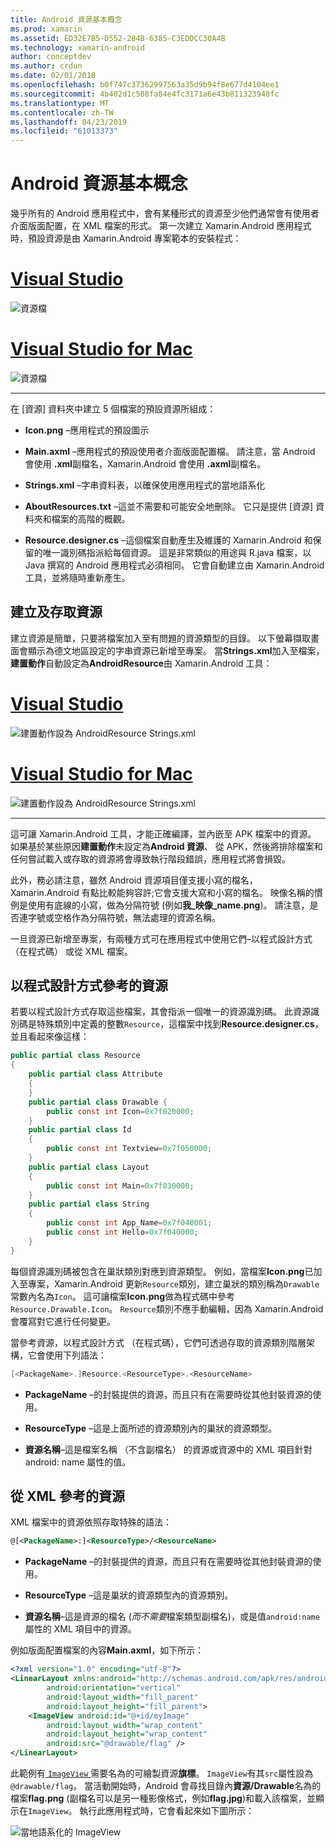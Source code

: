 ```yaml
---
title: Android 資源基本概念
ms.prod: xamarin
ms.assetid: ED32E7B5-D552-284B-6385-C3EDDCC30A4B
ms.technology: xamarin-android
author: conceptdev
ms.author: crdun
ms.date: 02/01/2018
ms.openlocfilehash: b0f747c37362997563a35d9b94f8e677d4104ee1
ms.sourcegitcommit: 4b402d1c508fa84e4fc3171a6e43b811323948fc
ms.translationtype: MT
ms.contentlocale: zh-TW
ms.lasthandoff: 04/23/2019
ms.locfileid: "61013373"
---
```

# <a name="android-resource-basics"></a>Android 資源基本概念

幾乎所有的 Android 應用程式中，會有某種形式的資源至少他們通常會有使用者介面版面配置，在 XML 檔案的形式。 第一次建立 Xamarin.Android 應用程式時，預設資源是由 Xamarin.Android 專案範本的安裝程式：

# <a name="visual-studiotabwindows"></a>[Visual Studio](#tab/windows)

![資源檔](android-resource-basics-images/01-resource-files-vs.png)
 
# <a name="visual-studio-for-mactabmacos"></a>[Visual Studio for Mac](#tab/macos)

![資源檔](android-resource-basics-images/01-resource-files-xs.png)
 
-----

在 [資源] 資料夾中建立 5 個檔案的預設資源所組成：

-  **Icon.png** &ndash;應用程式的預設圖示

-  **Main.axml** &ndash;應用程式的預設使用者介面版面配置檔。 請注意，當 Android 會使用 **.xml**副檔名，Xamarin.Android 會使用 **.axml**副檔名。

-  **Strings.xml** &ndash;字串資料表，以確保使用應用程式的當地語系化

-  **AboutResources.txt** &ndash;這並不需要和可能安全地刪除。 它只是提供 [資源] 資料夾和檔案的高階的概觀。

-  **Resource.designer.cs** &ndash;這個檔案自動產生及維護的 Xamarin.Android 和保留的唯一識別碼指派給每個資源。 這是非常類似的用途與 R.java 檔案，以 Java 撰寫的 Android 應用程式必須相同。 它會自動建立由 Xamarin.Android 工具，並將隨時重新產生。


## <a name="creating-and-accessing-resources"></a>建立及存取資源

建立資源是簡單，只要將檔案加入至有問題的資源類型的目錄。 以下螢幕擷取畫面會顯示為德文地區設定的字串資源已新增至專案。 當**Strings.xml**加入至檔案，**建置動作**自動設定為**AndroidResource**由 Xamarin.Android 工具：

# <a name="visual-studiotabwindows"></a>[Visual Studio](#tab/windows)

![建置動作設為 AndroidResource Strings.xml](android-resource-basics-images/02-build-action-vs.png)
 
# <a name="visual-studio-for-mactabmacos"></a>[Visual Studio for Mac](#tab/macos)

![建置動作設為 AndroidResource Strings.xml](android-resource-basics-images/02-build-action-xs.png)
 
-----
 

這可讓 Xamarin.Android 工具，才能正確編譯，並內嵌至 APK 檔案中的資源。 如果基於某些原因**建置動作**未設定為**Android 資源**、 從 APK，然後將排除檔案和任何嘗試載入或存取的資源將會導致執行階段錯誤，應用程式將會損毀。

此外，務必請注意，雖然 Android 資源項目僅支援小寫的檔名，Xamarin.Android 有點比較能夠容許;它會支援大寫和小寫的檔名。 映像名稱的慣例是使用有底線的小寫，做為分隔符號 (例如**我\_映像\_name.png**)。 請注意，是否連字號或空格作為分隔符號，無法處理的資源名稱。

一旦資源已新增至專案，有兩種方式可在應用程式中使用它們&ndash;以程式設計方式 （在程式碼） 或從 XML 檔案。


## <a name="referencing-resources-programmatically"></a>以程式設計方式參考的資源

若要以程式設計方式存取這些檔案，其會指派一個唯一的資源識別碼。 此資源識別碼是特殊類別中定義的整數`Resource`，這檔案中找到**Resource.designer.cs**，並且看起來像這樣：

```csharp
public partial class Resource
{
    public partial class Attribute
    {
    }
    public partial class Drawable {
        public const int Icon=0x7f020000;
    }
    public partial class Id
    {
        public const int Textview=0x7f050000;
    }
    public partial class Layout
    {
        public const int Main=0x7f030000;
    }
    public partial class String
    {
        public const int App_Name=0x7f040001;
        public const int Hello=0x7f040000;
    }
}
```

每個資源識別碼被包含在巢狀類別對應到資源類型。 例如，當檔案**Icon.png**已加入至專案，Xamarin.Android 更新`Resource`類別，建立巢狀的類別稱為`Drawable`常數內名為`Icon`。
這可讓檔案**Icon.png**做為程式碼中參考`Resource.Drawable.Icon`。 `Resource`類別不應手動編輯，因為 Xamarin.Android 會覆寫對它進行任何變更。

當參考資源，以程式設計方式 （在程式碼），它們可透過存取的資源類別階層架構，它會使用下列語法：

```csharp
[<PackageName>.]Resource.<ResourceType>.<ResourceName>
```

-  **PackageName** &ndash;的封裝提供的資源，而且只有在需要時從其他封裝資源的使用。

-  **ResourceType** &ndash;這是上面所述的資源類別內的巢狀的資源類型。

-  **資源名稱**&ndash;這是檔案名稱 （不含副檔名） 的資源或資源中的 XML 項目針對 android: name 屬性的值。


## <a name="referencing-resources-from-xml"></a>從 XML 參考的資源

XML 檔案中的資源依照存取特殊的語法：

```xml
@[<PackageName>:]<ResourceType>/<ResourceName>
```

-  **PackageName** &ndash;的封裝提供的資源，而且只有在需要時從其他封裝資源的使用。

-  **ResourceType** &ndash;這是巢狀的資源類型內的資源類別。

-  **資源名稱**&ndash;這是資源的檔名 (*而不需要*檔案類型副檔名)，或是值`android:name`屬性的 XML 項目中的資源。

例如版面配置檔案的內容**Main.axml**，如下所示：

```xml
<?xml version="1.0" encoding="utf-8"?>
<LinearLayout xmlns:android="http://schemas.android.com/apk/res/android"
        android:orientation="vertical"
        android:layout_width="fill_parent"
        android:layout_height="fill_parent">
    <ImageView android:id="@+id/myImage"
        android:layout_width="wrap_content"
        android:layout_height="wrap_content"
        android:src="@drawable/flag" />
</LinearLayout>
```

此範例有[ `ImageView` ](https://github.com/xamarin/recipes/tree/master/Recipes/android/controls/imageview)需要名為的可繪製資源**旗標**。 `ImageView`有其`src`屬性設為`@drawable/flag`。 當活動開始時，Android 會尋找目錄內**資源/Drawable**名為的檔案**flag.png** (副檔名可以是另一種影像格式，例如**flag.jpg**)和載入該檔案，並顯示在`ImageView`。
執行此應用程式時，它會看起來如下圖所示：

![當地語系化的 ImageView](android-resource-basics-images/03-localized-screenshot.png)
